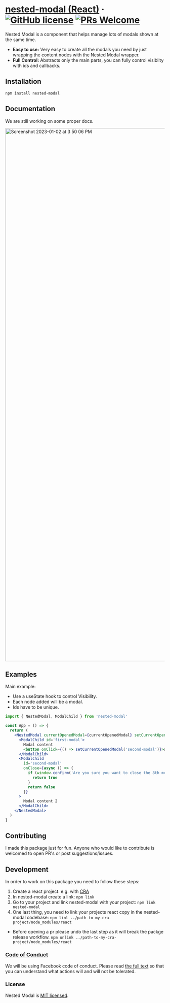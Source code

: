 # [nested-modal (React)](https://reactjs.org/) &middot; [![GitHub license](https://img.shields.io/badge/license-MIT-blue.svg)](https://github.com/alumezi/nested-modal/blob/main/LICENSE.md) [![PRs Welcome](https://img.shields.io/badge/PRs-welcome-brightgreen.svg)](https://github.com/alumezi/nested-modal/pulls)

Nested Modal is a component that helps manage lots of modals shown at the same time.

- **Easy to use:** Very easy to create all the modals you need by just wrapping the content nodes with the Nested Modal wrapper.
- **Full Control:** Abstracts only the main parts, you can fully control visiblity with ids and callbacks.

## Installation

`npm install nested-modal`

## Documentation

We are still working on some proper docs.

<img width="1680" alt="Screenshot 2023-01-02 at 3 50 06 PM" src="https://user-images.githubusercontent.com/29073778/210247158-4397373c-5ac2-4f64-8737-95230095478c.png">

## Examples

Main example:

- Use a useState hook to control Visibility.
- Each node added will be a modal.
- Ids have to be unique.

```jsx
import { NestedModal, ModalChild } from 'nested-modal'

const App = () => {
  return (
    <NestedModal currentOpenedModal={currentOpenedModal} setCurrentOpenedModal={setCurrentOpenedModal}>
      <ModalChild id='first-modal'>
        Modal content
        <button onClick={() => setCurrentOpenedModal('second-modal')}>asd</button>
      </ModalChild>
      <ModalChild
        id='second-modal'
        onClose={async () => {
          if (window.confirm('Are you sure you want to close the 8th modal?')) {
            return true
          }
          return false
        }}
      >
        Modal content 2
      </ModalChild>
    </NestedModal>
  )
}
```

## Contributing

I made this package just for fun. Anyone who would like to contribute is welcomed to open PR's or post suggestions/issues.

## Development

In order to work on this package you need to follow these steps:

1. Create a react project. e.g. with [CRA](https://create-react-app.dev/)
2. In nested-modal create a link: `npm link`
3. Go to your project and link nested-modal with your project: `npm link nested-modal`
4. One last thing, you need to link your projects react copy in the nested-modal codebase: `npm linl ../path-to-my-cra-project/node_modules/react`

- Before opening a pr please undo the last step as it will break the packge release workflow. `npm unlink ../path-to-my-cra-project/node_modules/react`

### [Code of Conduct](https://code.fb.com/codeofconduct)

We will be using Facebook code of conduct.
Please read [the full text](https://code.fb.com/codeofconduct) so that you can understand what actions will and will not be tolerated.

### License

Nested Modal is [MIT licensed](./LICENSE).
